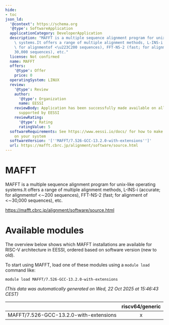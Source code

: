 ```yaml
---
hide:
- toc
json_ld:
  '@context': https://schema.org
  '@type': SoftwareApplication
  applicationCategory: DeveloperApplication
  description: "MAFFT is a multiple sequence alignment program for unix-like operating\
    \ systems.It offers a range of multiple alignment methods, L-INS-i (accurate;\
    \ for alignmentof <\u223C200 sequences), FFT-NS-2 (fast; for alignment of <\u223C\
    30,000 sequences), etc."
  license: Not confirmed
  name: MAFFT
  offers:
    '@type': Offer
    price: 0
  operatingSystem: LINUX
  review:
    '@type': Review
    author:
      '@type': Organization
      name: EESSI
    reviewBody: Application has been successfully made available on all architectures
      supported by EESSI
    reviewRating:
      '@type': Rating
      ratingValue: 5
  softwareRequirements: See https://www.eessi.io/docs/ for how to make EESSI available
    on your system
  softwareVersion: '[''MAFFT/7.526-GCC-13.2.0-with-extensions'']'
  url: https://mafft.cbrc.jp/alignment/software/source.html
---
```


MAFFT
=====


MAFFT is a multiple sequence alignment program for unix-like operating systems.It offers a range of multiple alignment methods, L-INS-i (accurate; for alignmentof <∼200 sequences), FFT-NS-2 (fast; for alignment of <∼30,000 sequences), etc.

https://mafft.cbrc.jp/alignment/software/source.html
# Available modules


The overview below shows which MAFFT installations are available for RISC-V architecture in EESSI, ordered based on software version (new to old).

To start using MAFFT, load one of these modules using a `module load` command like:

```shell
module load MAFFT/7.526-GCC-13.2.0-with-extensions
```

*(This data was automatically generated on Wed, 22 Oct 2025 at 15:46:43 CEST)*

| |riscv64/generic|
| :---: | :---: |
|MAFFT/7.526-GCC-13.2.0-with-extensions|x|
